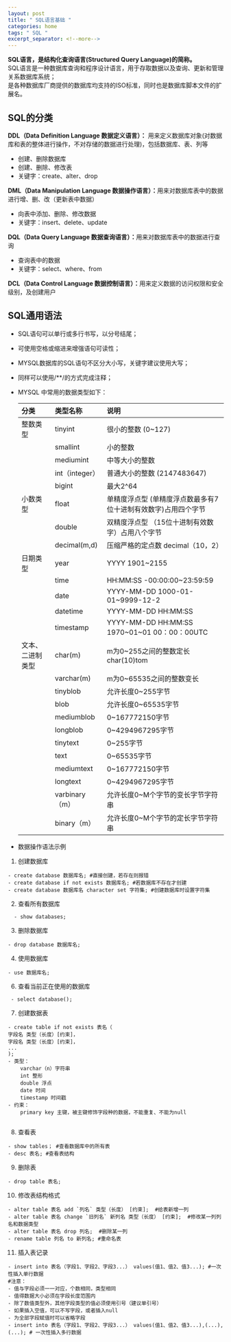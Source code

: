 ```yaml
---
layout: post
title: " SQL语言基础 "
categories: home
tags: " SQL "
excerpt_separator: <!--more-->
--- 
```


<b>SQL语言，是结构化查询语言(Structured Query Language)的简称。</b>  
SQL语言是一种数据库查询和程序设计语言，用于存取数据以及查询、更新和管理关系数据库系统；  
是各种数据库厂商提供的数据库均支持的ISO标准，同时也是数据库脚本文件的扩展名。

<!--more-->
## SQL的分类
<b> DDL（Data Definition Language 数据定义语言）：</b>  用来定义数据库对象(对数据库和表的整体进行操作，不对存储的数据进行处理)，包括数据库、表、列等<br>
- 创建、删除数据库<br>
- 创建、删除、修改表<br>
- 关键字：create、alter、drop

<b> DML（Data Manipulation Language 数据操作语言）：</b>用来对数据库表中的数据进行增、删、改（更新表中数据）<br>
- 向表中添加、删除、修改数据<br>
- 关键字：insert、delete、update

<b> DQL（Data Query Language 数据查询语言）：</b>用来对数据库表中的数据进行查询<br>
- 查询表中的数据<br>
- 关键字：select、where、from

<b> DCL（Data Control Language 数据控制语言）：</b>用来定义数据的访问权限和安全级别，及创建用户<br>

## SQL通用语法
- SQL语句可以单行或多行书写，以分号结尾；
- 可使用空格或缩进来增强语句可读性；
- MYSQL数据库的SQL语句不区分大小写，关键字建议使用大写；
- 同样可以使用/**/的方式完成注释；
- MYSQL 中常用的数据类型如下：

  | 分类            | 类型名称       | 说明                                                          |
  |:----------------|:---------------|:------------------------------------------------------------|
  | 整数类型        | tinyint        | 很小的整数 (0~127)                                            |
  |                 | smallint       | 小的整数                                                     |
  |                 | mediumint      | 中等大小的整数                                               |
  |                 | int（integer） | 普通大小的整数  (2147483647)                                  |
  |                 | bigint         | 最大2^64                                                     |
  | 小数类型        | float          | 单精度浮点型   (单精度浮点数最多有7位十进制有效数字)占用四个字节 |
  |                 | double         | 双精度浮点型     （15位十进制有效数字）占用八个字节             |
  |                 | decimal(m,d)   | 压缩严格的定点数 decimal（10，2）                             |
  | 日期类型        | year           | YYYY 1901~2155                                               |
  |                 | time           | HH:MM:SS -00:00:00~23:59:59                                 |
  |                 | date           | YYYY-MM-DD 1000-01-01~9999-12-2                             |
  |                 | datetime       | YYYY-MM-DD HH:MM:SS                                         |
  |                 | timestamp      | YYYY-MM-DD HH:MM:SS 1970~01~01  00：00：00UTC                |
  | 文本、二进制类型 | char(m)        | m为0~255之间的整数定长char(10)tom                             |
  |                 | varchar(m)     | m为0~65535之间的整数变长                                      |
  |                 | tinyblob       | 允许长度0~255字节                                            |
  |                 | blob           | 允许长度0~65535字节                                          |
  |                 | mediumblob     | 0~167772150字节                                              |
  |                 | longblob       | 0~4294967295字节                                             |
  |                 | tinytext       | 0~255字节                                                    |
  |                 | text           | 0~65535字节                                                  |
  |                 | mediumtext     | 0~167772150字节                                              |
  |                 | longtext       | 0~4294967295字节                                             |
  |                 | varbinary（m） | 允许长度0~M个字节的变长字节字符串                              |
  |                 | binary（m）    | 允许长度0~M个字节的定长字节字符串                              |

- 数据操作语法示例

1. 创建数据库

```
- create database 数据库名; #直接创建，若存在则报错
- create database if not exists 数据库名; #若数据库不存在才创建
- create database 数据库名 character set 字符集; #创建数据库时设置字符集
```


2. 查看所有数据库

 `   - show databases; `

3. 删除数据库

  `- drop database 数据库名;`

4. 使用数据库

  `- use 数据库名;`

6. 查看当前正在使用的数据库

` - select database();`


7. 创建数据表

```
- create table if not exists 表名（
字段名 类型（长度）[约束]，
字段名 类型（长度）[约束]，
...
);
- 类型：
    varchar（n）字符串
    int 整形
    double 浮点
    date 时间
    timestamp 时间戳
- 约束：
    primary key 主键，被主键修饰字段种的数据，不能重复、不能为null
    
```

8. 查看表

```
- show tables； #查看数据库中的所有表
- desc 表名; #查看表结构
```

9. 删除表

`- drop table 表名; `

10. 修改表结构格式
```
- alter table 表名 add `列名` 类型（长度） [约束];  #给表新增一列
- alter table 表名 change `旧列名` 新列名 类型（长度） [约束];  #修改某一列列名和数据类型 
- alter table 表名 drop 列名;  #删除某一列
- rename table 列名 to 新列名; #重命名表
```

11. 插入表记录
```
- insert into 表名（字段1、字段2、字段3...） values(值1、值2、值3...); #一次性插入单行数据
#注意：
- 值与字段必须一一对应，个数相同，类型相同
- 值得数据大小必须在字段长度范围内
- 除了数值类型外，其他字段类型的值必须使用引号（建议单引号）
- 如果插入空值，可以不写字段，或者插入null 
- 为全部字段赋值时可以省略字段
- insert into 表名（字段1、字段2、字段3...） values(值1、值2、值3...),(...),(...); # 一次性插入多行数据
```


